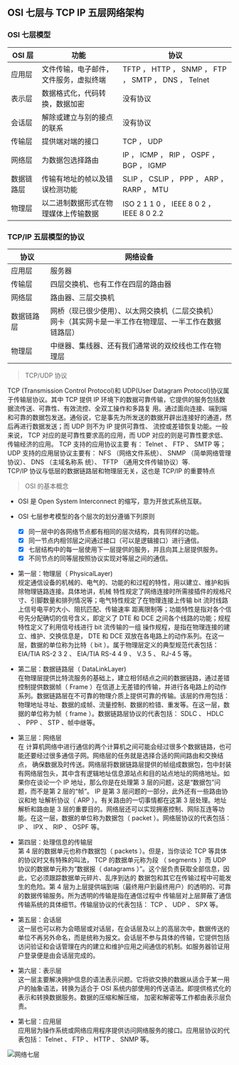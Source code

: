﻿## OSI 七层与 TCP IP 五层网络架构  
  
### OSI 七层模型  

| OSI 层 | 功能 | 协议 |  
| --- | --- | --- |  
| 应用层 | 文件传输，电子邮件，文件服务，虚拟终端 | TFTP ， HTTP ， SNMP ， FTP ， SMTP ， DNS ， Telnet |  
| 表示层 | 数据格式化，代码转换，数据加密 | 没有协议 |  
| 会话层 | 解除或建立与别的接点的联系 | 没有协议 |  
| 传输层 | 提供端对端的接口 | TCP ， UDP |  
| 网络层 | 为数据包选择路由 | IP ， ICMP ， RIP ， OSPF ， BGP ， IGMP |  
| 数据链路层 | 传输有地址的帧以及错误检测功能 | SLIP ， CSLIP ， PPP ， ARP ， RARP ， MTU |  
| 物理层 | 以二进制数据形式在物理媒体上传输数据 | ISO 2 1 1 0 ， IEEE 8 0 2 ， IEEE 8 0 2.2 |  
  
  
### TCP/IP 五层模型的协议  

| 协议 | 网络设备 |  
| --- | --- |  
| 应用层 | 服务器 |  
| 传输层 | 四层交换机、也有工作在四层的路由器 |  
| 网络层 | 路由器、三层交换机 |  
| 数据链路层 | 网桥（现已很少使用）、以太网交换机（二层交换机）<br>网卡（其实网卡是一半工作在物理层、一半工作在数据链路层） |  
| 物理层 | 中继器、集线器、还有我们通常说的双绞线也工作在物理层 |  
  
  
> TCP/UDP 协议  
  
TCP (Transmission Control Protocol)和 UDP(User Datagram Protocol)协议属于传输层协议。其中 TCP 提供 IP 环境下的数据可靠传输，它提供的服务包括数据流传送、可靠性、有效流控、全双工操作和多路复 用。通过面向连接、端到端和可靠的数据包发送。通俗说，它是事先为所发送的数据开辟出连接好的通道，然后再进行数据发送；而 UDP 则不为 IP 提供可靠性、 流控或差错恢复功能。一般来说， TCP 对应的是可靠性要求高的应用，而 UDP 对应的则是可靠性要求低、传输经济的应用。 TCP 支持的应用协议主要 有： Telnet 、 FTP 、 SMTP 等； UDP 支持的应用层协议主要有： NFS （网络文件系统）、 SNMP （简单网络管理协议）、 DNS （主域名称系 统）、 TFTP （通用文件传输协议）等.  
TCP/IP 协议与低层的数据链路层和物理层无关，这也是 TCP/IP 的重要特点  
  
> OSI 的基本概念  
  
- OSI 是 Open System Interconnect 的缩写，意为开放式系统互联。  
- OSI 七层参考模型的各个层次的划分遵循下列原则  
    - [x] 同一层中的各网络节点都有相同的层次结构，具有同样的功能。  
    - [x] 同一节点内相邻层之间通过接口（可以是逻辑接口）进行通信。  
    - [x] 七层结构中的每一层使用下一层提供的服务，并且向其上层提供服务。  
    - [x] 不同节点的同等层按照协议实现对等层之间的通信。  
  
- 第一层：物理层（ PhysicalLayer)  
规定通信设备的机械的、电气的、功能的和过程的特性，用以建立、维护和拆除物理链路连接。具体地讲，机械 特性规定了网络连接时所需接插件的规格尺寸、引脚数量和排列情况等；电气特性规定了在物理连接上传输 bit 流时线路上信号电平的大小、阻抗匹配、传输速率 距离限制等；功能特性是指对各个信号先分配确切的信号含义，即定义了 DTE 和 DCE 之间各个线路的功能；规程特性定义了利用信号线进行 bit 流传输的一组 操作规程，是指在物理连接的建立、维护、交换信息是， DTE 和 DCE 双放在各电路上的动作系列。在这一层，数据的单位称为比特（ bit ）。属于物理层定义的典型规范代表包括： EIA/TIA RS-2 3 2 、 EIA/TIA RS-4 4 9 、 V.3 5 、 RJ-4 5 等。  
  
- 第二层：数据链路层（ DataLinkLayer)  
在物理层提供比特流服务的基础上，建立相邻结点之间的数据链路，通过差错控制提供数据帧（ Frame ）在信道上无差错的传输，并进行各电路上的动作系列。数据链路层在不可靠的物理介质上提供可靠的传输。该层的作用包括：物理地址寻址、数据的成帧、流量控制、数据的检错、重发等。在这一层，数据的单位称为帧（ frame ）。数据链路层协议的代表包括： SDLC 、 HDLC 、 PPP 、 STP 、帧中继等。  
  
- 第三层：网络层  
在 计算机网络中进行通信的两个计算机之间可能会经过很多个数据链路，也可能还要经过很多通信子网。网络层的任务就是选择合适的网间路由和交换结点， 确保数据及时传送。网络层将数据链路层提供的帧组成数据包，包中封装有网络层包头，其中含有逻辑地址信息源站点和目的站点地址的网络地址。如 果你在谈论一个 IP 地址，那么你是在处理第 3 层的问题，这是“数据包”问题，而不是第 2 层的“帧”。 IP 是第 3 层问题的一部分，此外还有一些路由协议和地 址解析协议（ ARP ）。有关路由的一切事情都在这第 3 层处理。地址解析和路由是 3 层的重要目的。网络层还可以实现拥塞控制、网际互连等功能。在这一层，数据的单位称为数据包（ packet ）。网络层协议的代表包括： IP 、 IPX 、 RIP 、 OSPF 等。  
  
- 第四层：处理信息的传输层  
第 4 层的数据单元也称作数据包（ packets ）。但是，当你谈论 TCP 等具体的协议时又有特殊的叫法， TCP 的数据单元称为段 （ segments ）而 UDP 协议的数据单元称为“数据报（ datagrams ）”。这个层负责获取全部信息，因此，它必须跟踪数据单元碎片、乱序到达的 数据包和其它在传输过程中可能发生的危险。第 4 层为上层提供端到端（最终用户到最终用户）的透明的、可靠的数据传输服务。所为透明的传输是指在通信过程中 传输层对上层屏蔽了通信传输系统的具体细节。传输层协议的代表包括： TCP 、 UDP 、 SPX 等。  
  
- 第五层：会话层  
这一层也可以称为会晤层或对话层，在会话层及以上的高层次中，数据传送的单位不再另外命名，而是统称为报文。会话层不参与具体的传输，它提供包括访问验证和会话管理在内的建立和维护应用之间通信的机制。如服务器验证用户登录便是由会话层完成的。  
  
- 第六层：表示层  
这一层主要解决拥护信息的语法表示问题。它将欲交换的数据从适合于某一用户的抽象语法，转换为适合于 OSI 系统内部使用的传送语法。即提供格式化的表示和转换数据服务。数据的压缩和解压缩， 加密和解密等工作都由表示层负责。  
  
- 第七层：应用层  
应用层为操作系统或网络应用程序提供访问网络服务的接口。应用层协议的代表包括： Telnet 、 FTP 、 HTTP 、 SNMP 等。  

![网络七层](https://github.com/jtleon/notes/blob/master/source/osi.jpeg)  